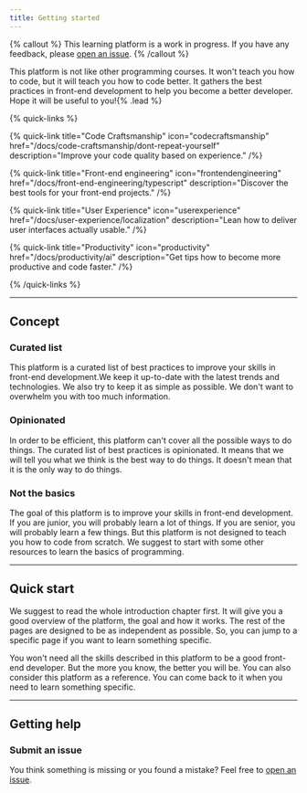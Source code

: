 ```yaml
---
title: Getting started
---
```


{% callout %}
This learning platform is a work in progress. If you have any feedback, please [open an issue](https://github.com/interaction-dynamics/learn-plateform/issues).
{% /callout %}

This platform is not like other programming courses. It won't teach you how to code, but it will teach you how to code better. It gathers the best practices in front-end development to help you become a better developer. Hope it will be useful to you!{% .lead %}

{% quick-links %}

{% quick-link title="Code Craftsmanship" icon="codecraftsmanship" href="/docs/code-craftsmanship/dont-repeat-yourself" description="Improve your code quality based on experience." /%}

{% quick-link title="Front-end engineering" icon="frontendengineering" href="/docs/front-end-engineering/typescript" description="Discover the best tools for your front-end projects." /%}

{% quick-link title="User Experience" icon="userexperience" href="/docs/user-experience/localization" description="Lean how to deliver user interfaces actually usable." /%}

{% quick-link title="Productivity" icon="productivity" href="/docs/productivity/ai" description="Get tips how to become more productive and code faster." /%}

{% /quick-links %}

---

## Concept

### Curated list

This platform is a curated list of best practices to improve your skills in front-end development.We keep it up-to-date with the latest trends and technologies. We also try to keep it as simple as possible. We don't want to overwhelm you with too much information.

### Opinionated

In order to be efficient, this platform can't cover all the possible ways to do things. The curated list of best practices is opinionated. It means that we will tell you what we think is the best way to do things. It doesn't mean that it is the only way to do things.

### Not the basics

The goal of this platform is to improve your skills in front-end development. If you are junior, you will probably learn a lot of things. If you are senior, you will probably learn a few things. But this platform is not designed to teach you how to code from scratch. We suggest to start with some other resources to learn the basics of programming.

---

## Quick start

We suggest to read the whole introduction chapter first. It will give you a good overview of the platform, the goal and how it works. The rest of the pages are designed to be as independent as possible. So, you can jump to a specific page if you want to learn something specific.

You won't need all the skills described in this platform to be a good front-end developer. But the more you know, the better you will be. You can also consider this platform as a reference. You can come back to it when you need to learn something specific.

---

## Getting help

### Submit an issue

You think something is missing or you found a mistake? Feel free to [open an issue](https://github.com/interaction-dynamics/learn-plateform/issues).

<!-- ### Join the community

You want to discuss about a specific topic? Feel free to join the discord. -->
